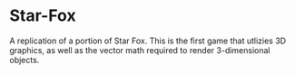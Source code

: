 # Star-Fox
A replication of a portion of Star Fox. This is the first game that utlizies 3D graphics, as well as the vector math required to render 3-dimensional objects.
